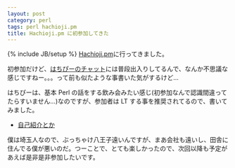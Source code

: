 ```yaml
---
layout: post
category: perl
tags: perl hachioji.pm
title: Hachioji.pm に初参加してきた
---
```

{% include JB/setup %}
[Hachioji.pm](http://hachiojipm.org/)に行ってきました。

初参加だけど、[はちぴーのチャット](http://yancha.hachiojipm.org:3000/)には普段出入りしてるんで、なんか不思議な感じですねー。。。って前も似たような事書いた気がするけど...

はちぴーは、基本 Perl の話をする飲み会みたい感じ(初参加なんで認識間違ってたらすいません...)なのですが、参加者は LT する事を推奨されてるので、書いてみました。

+ [自己紹介とか](./slides/hachip/31/index.html)

僕は埼玉人なので、ぶっちゃけ八王子遠いんですが、まあ会社も遠いし、田舎に住んでる僕が悪いのだ。つーことで、とても楽しかったので、次回以降も予定があえば是非是非参加したいです。
